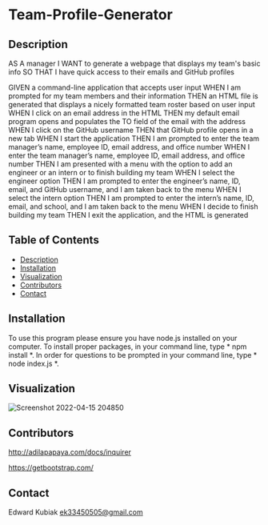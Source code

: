 # Team-Profile-Generator

## Description

AS A manager
I WANT to generate a webpage that displays my team's basic info
SO THAT I have quick access to their emails and GitHub profiles

GIVEN a command-line application that accepts user input
WHEN I am prompted for my team members and their information
THEN an HTML file is generated that displays a nicely formatted team roster based on user input
WHEN I click on an email address in the HTML
THEN my default email program opens and populates the TO field of the email with the address
WHEN I click on the GitHub username
THEN that GitHub profile opens in a new tab
WHEN I start the application
THEN I am prompted to enter the team manager’s name, employee ID, email address, and office number
WHEN I enter the team manager’s name, employee ID, email address, and office number
THEN I am presented with a menu with the option to add an engineer or an intern or to finish building my team
WHEN I select the engineer option
THEN I am prompted to enter the engineer’s name, ID, email, and GitHub username, and I am taken back to the menu
WHEN I select the intern option
THEN I am prompted to enter the intern’s name, ID, email, and school, and I am taken back to the menu
WHEN I decide to finish building my team
THEN I exit the application, and the HTML is generated

 ## Table of Contents
  - [Description](#description)
  - [Installation](#installation)
  - [Visualization](#visualization)
  - [Contributors](#contributors)
  - [Contact](#contact)

## Installation

To use this program please ensure you have node.js installed on your computer. To install proper packages, in your command line, type * npm install *. In order for questions to be prompted in your command line, type * node index.js *.

## Visualization

![Screenshot 2022-04-15 204850](https://user-images.githubusercontent.com/97137083/163655424-829254e5-d59e-40ab-87ec-93516456c1ef.png)

## Contributors

http://adilapapaya.com/docs/inquirer

https://getbootstrap.com/

## Contact

Edward Kubiak
ek33450505@gmail.com



